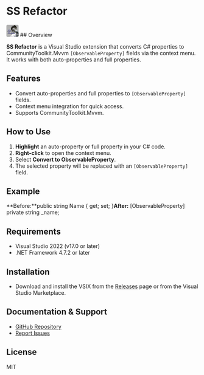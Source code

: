 # SS Refactor
<img src="SsRefactor/Resources/Images/icon.png" width="32" height="32" />
## Overview

**SS Refactor** is a Visual Studio extension that converts C# properties to CommunityToolkit.Mvvm `[ObservableProperty]` fields via the context menu. It works with both auto-properties and full properties.

## Features
- Convert auto-properties and full properties to `[ObservableProperty]` fields.
- Context menu integration for quick access.
- Supports CommunityToolkit.Mvvm.

## How to Use
1. **Highlight** an auto-property or full property in your C# code.
2. **Right-click** to open the context menu.
3. Select **Convert to ObservableProperty**.
4. The selected property will be replaced with an `[ObservableProperty]` field.

## Example
**Before:**public string Name { get; set; }**After:**
[ObservableProperty]
private string _name;
## Requirements
- Visual Studio 2022 (v17.0 or later)
- .NET Framework 4.7.2 or later

## Installation
- Download and install the VSIX from the [Releases](https://github.com/BillyMartin1964/SsExtensions/releases) page or from the Visual Studio Marketplace.

## Documentation & Support
- [GitHub Repository](https://github.com/BillyMartin1964/SsExtensions)
- [Report Issues](https://github.com/BillyMartin1964/SsExtensions/issues)

## License
MIT
